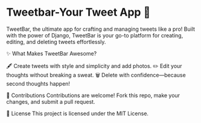 # Tweetbar-Your Tweet App 🚀

<p>TweetBar, the ultimate app for crafting and managing tweets like a pro! Built with the power of Django, TweetBar is your go-to platform for creating, editing, and deleting tweets effortlessly.</p>
✨ What Makes TweetBar Awesome?

🖋 Create tweets with style and simplicity and add photos.
✏️ Edit your thoughts without breaking a sweat.
🗑 Delete with confidence—because second thoughts happen!

🤝 Contributions
Contributions are welcome! Fork this repo, make your changes, and submit a pull request.

📜 License
This project is licensed under the MIT License.
